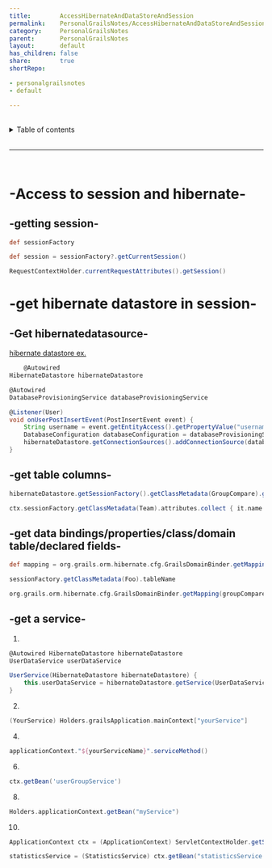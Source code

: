 ```yaml
---
title:        AccessHibernateAndDataStoreAndSession  
permalink:    PersonalGrailsNotes/AccessHibernateAndDataStoreAndSession  
category:     PersonalGrailsNotes  
parent:       PersonalGrailsNotes  
layout:       default  
has_children: false  
share:        true  
shortRepo:

- personalgrailsnotes
- default

---
```



<br/>  

<details markdown="block">  
<summary>  
Table of contents  
</summary>  
{: .text-delta }  
1. TOC  
{:toc}  
</details>  

<br/>  

***  

<br/>  

# -Access to session and hibernate-

## -getting session-

```groovy
def sessionFactory

def session = sessionFactory?.getCurrentSession()

RequestContextHolder.currentRequestAttributes().getSession()
```

# -get hibernate datastore in session-

## -Get hibernatedatasource-

[hibernate datastore ex.](https://guides.grails.org/grails-dynamic-multiple-datasources/guide/index.html  )

```groovy
    @Autowired
HibernateDatastore hibernateDatastore

@Autowired
DatabaseProvisioningService databaseProvisioningService

@Listener(User)
void onUserPostInsertEvent(PostInsertEvent event) {
    String username = event.getEntityAccess().getPropertyValue("username")
    DatabaseConfiguration databaseConfiguration = databaseProvisioningService.findDatabaseConfigurationByUsername(username)
    hibernateDatastore.getConnectionSources().addConnectionSource(databaseConfiguration.dataSourceName, databaseConfiguration.configuration)
}  
```

## -get table columns-

```groovy
hibernateDatastore.getSessionFactory().getClassMetadata(GroupCompare).getProperties().sort()

ctx.sessionFactory.getClassMetadata(Team).attributes.collect { it.name }

```

## -get data bindings/properties/class/domain table/declared fields-

```groovy 
def mapping = org.grails.orm.hibernate.cfg.GrailsDomainBinder.getMapping(UserGroup)

sessionFactory.getClassMetadata(Foo).tableName

org.grails.orm.hibernate.cfg.GrailsDomainBinder.getMapping(groupCompare.class).class.declaedFields  
```

## -get a service-

1.

```groovy
@Autowired HibernateDatastore hibernateDatastore
UserDataService userDataService

UserService(HibernateDatastore hibernateDatastore) {
    this.userDataService = hibernateDatastore.getService(UserDataService)
}
```

2.

```groovy
(YourService) Holders.grailsApplication.mainContext["yourService"]
```

4.

```groovy
applicationContext."${yourServiceName}".serviceMethod()
```

6.

```groovy
ctx.getBean('userGroupService')
```

8.

```groovy
Holders.applicationContext.getBean("myService")
```

10.

```groovy
ApplicationContext ctx = (ApplicationContext) ServletContextHolder.getServletContext().getAttribute(GrailsApplicationAttributes.APPLICATION_CONTEXT)

statisticsService = (StatisticsService) ctx.getBean("statisticsService ")
```